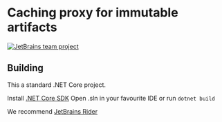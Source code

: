# Caching proxy for immutable artifacts

[![JetBrains team project](http://jb.gg/badges/team.svg)](https://confluence.jetbrains.com/display/ALL/JetBrains+on+GitHub)

## Building

This a standard .NET Core project. 

Install [.NET Core SDK](https://www.microsoft.com/net)
Open .sln in your favourite IDE or run `dotnet build`

We recommend [JetBrains Rider](https://www.jetbrains.com/rider)

